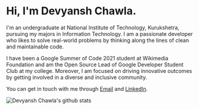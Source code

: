 # Hi, I'm Devyansh Chawla.

I'm an undergraduate at National Institute of Technology, Kurukshetra, pursuing my majors in Information Technology. I am a passionate developer who likes to solve real-world problems by thinking along the lines of clean and maintainable code. 

I have been a Google Summer of Code 2021 student at Wikimedia Foundation and am the Open Source Lead of Google Developer Student Club at my college. Moreover, I am focused on driving innovative outcomes by getting involved in a diverse and inclusive community.

You can get in touch with me through [Email](schawla333333@gmail.com) and [LinkedIn](https://www.linkedin.com/in/devyanshchawla).

![Devyansh Chawla's github stats](https://github-readme-stats.vercel.app/api?username=thedevyansh&show_icons=true&count_private=true&include_all_commits=true&theme=merko)
